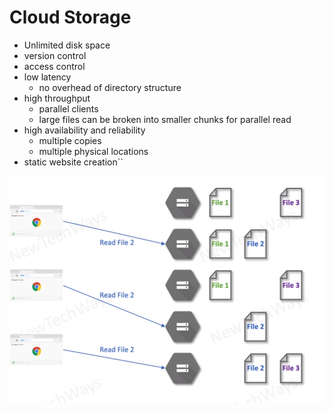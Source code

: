 # Cloud Storage

- Unlimited disk space
- version control
- access control
- low latency
  - no overhead of directory structure
- high throughput
  - parallel clients
  - large files can be broken into smaller chunks for parallel read
- high availability and reliability
  - multiple copies
  - multiple physical locations
- static website creation``

![Alt text](./images/image-13.png)